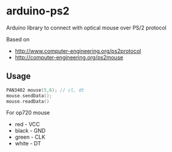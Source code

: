 # arduino-ps2
Arduino library to connect with optical mouse over PS/2 protocol

Based on
- http://www.computer-engineering.org/ps2protocol
- http://computer-engineering.org/ps2mouse 

## Usage 
```cpp
PAN3402 mouse(5,6); // cl, dt
mouse.sendData();
mouse.readData()
```

For op720 mouse
* red - VCC
* black - GND
* green - CLK
* white - DT

